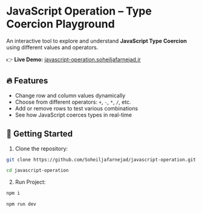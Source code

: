 # JavaScript Operation – Type Coercion Playground

An interactive tool to explore and understand **JavaScript Type Coercion** using different values and operators.

👉 **Live Demo:** [javascript-operation.soheiljafarnejad.ir](https://javascript-operation.soheiljafarnejad.ir/)

## 🔥 Features

- Change row and column values dynamically
- Choose from different operators: `+`, `-`, `*`, `/`, etc.
- Add or remove rows to test various combinations
- See how JavaScript coerces types in real-time

## 🚀 Getting Started

1. Clone the repository:

```bash
git clone https://github.com/Soheiljafarnejad/javascript-operation.git
```

```bash
cd javascript-operation
```

2. Run Project:

```bash
npm i
```

```bash
npm run dev
```
